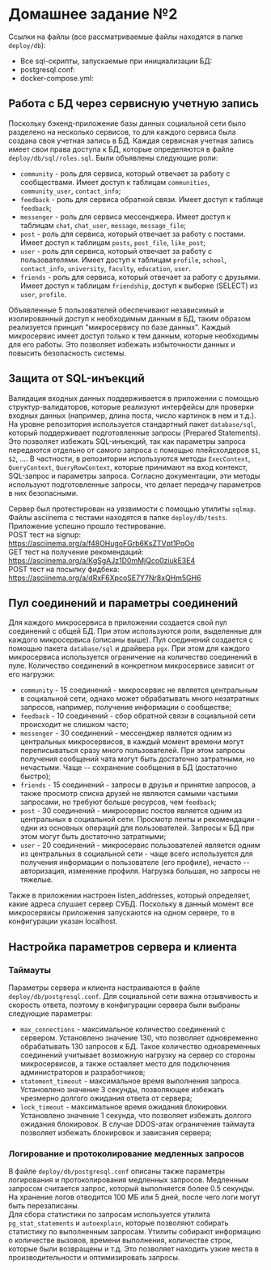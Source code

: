
# Домашнее задание №2
Ссылки на файлы (все рассматриваемые файлы находятся в папке `deploy/db`):
- Все sql-скрипты, запускаемые при инициализации БД: 
- postgresql.conf: 
- docker-compose.yml: 
## Работа с БД через сервисную учетную запись
Поскольку бэкенд-приложение базы данных социальной сети было разделено на несколько сервисов, то для каждого сервиса была создана своя учетная запись в БД.
Каждая сервисная учетная запись имеет свои права доступа к БД, которые определяются в файле `deploy/db/sql/roles.sql`.
Были объявлены следующие роли:
- `community` - роль для сервиса, который отвечает за работу с сообществами. Имеет доступ к таблицам `communities`, `community_user`, `contact_info`;
- `feedback` - роль для сервиса обратной связи. Имеет доступ к таблице `feedback`;
- `messenger` - роль для сервиса мессенджера. Имеет доступ к таблицам `chat`, `chat_user`, `message`, `message_file`;
- `post` - роль для сервиса, который отвечает за работу с постами. Имеет доступ к таблицам `posts`, `post_file`, `like_post`;
- `user` - роль для сервиса, который отвечает за работу с пользователями. Имеет доступ к таблицам `profile`, `school`, `contact_info`, `university`, `faculty`, `education`, `user`.
- `friends` - роль для сервиса, который отвечает за работу с друзьями. Имеет доступ к таблицам `friendship`, доступ к выборке (SELECT) из `user`, `profile`.

Объявленные 5 пользователей обеспечивают независимый и изолированный доступ к необходимым данным в БД, таким образом реализуется принцип "микросервису по базе данных".
Каждый микросервис имеет доступ только к тем данным, которые необходимы для его работы. Это позволяет избежать избыточности данных и повысить безопасность системы.

## Защита от SQL-инъекций
Валидация входных данных поддерживается в приложении с помощью структур-валидаторов, которые реализуют интерфейсы для проверки входных данных (например, длина поста, число картинок в нем и т.д.).
На уровне репозитория используется стандартный пакет `database/sql`, который поддерживает подготовленные запросы (Prepared Statements). Это позволяет избежать SQL-инъекций, так как параметры запроса передаются отдельно от самого запроса с помощью плейсхолдеров `$1`, `$2`, ....
В частности, в репозитории используются методы `ExecContext`, `QueryContext`, `QueryRowContext`, которые принимают на вход контекст, SQL-запрос и параметры запроса. Согласно документации, эти методы используют подготовленные запросы, что делает передачу параметров в них безопасными.

Сервер был протестирован на уязвимости с помощью утилиты `sqlmap`. Файлы asciinema с тестами находятся в папке `deploy/db/tests`. Приложение успешно прошло тестирование.  
POST тест на signup: https://asciinema.org/a/f48OHugoFGrb6KsZTVpt1PqOo  
GET тест на получение рекомендаций: https://asciinema.org/a/KgSgAJz1D0mMjQco0ziukE3E4  
POST тест на посылку фидбека: https://asciinema.org/a/dRxF6XpcoSE7Y7Nr8xQHm5GH6  

## Пул соединений и параметры соединений
Для каждого микросервиса в приложении создается свой пул соединений с общей БД. При этом используются роли, выделенные для каждого микросервиса (описаны выше). 
Пул соединений создается с помощью пакета `database/sql` и драйвера `pgx`. При этом для каждого микросервиса используется ограничение на количество соединений в пуле. Количество соединений в конкретном микросервисе зависит от его нагрузки:
- `community` - 15 соединений - микросервис не является центральным в социальной сети, однако может обрабатывать много незатратных запросов, например, получение информации о сообществе;
- `feedback` - 10 соединений - сбор обратной связи в социальной сети происходит не слишком часто;
- `messenger` - 30 соединений - мессенджер является одним из центральных микросервисов, в каждый момент времени могут переписываться сразу много пользователей. При этом запросы получения сообщений чата могут быть достаточно затратными, но нечастыми. Чаще -- сохранение сообщения в БД (достаточно быстро);
- `friends` - 15 соединений - запросы в друзья и принятие запросов, а также просмотр списка друзей не являются самыми частыми запросами, но требуют больше ресурсов, чем `feedback`;
- `post` - 30 соединений - микросервис постов является одним из центральных в социальной сети. Просмотр ленты и рекомендации - одни из основных операций для пользователей. Запросы к БД при этом могут быть достаточно затратными;
- `user` - 20 соединений - микросервис пользователей является одним из центральных в социальной сети - чаще всего используется для получения информации о пользователе (его профиле), нечасто -- авторизация, изменение профиля. Нагрузка большая, но запросы не тяжелые.

Также в приложении настроен listen_addresses, который определяет, какие адреса слушает сервер СУБД. Поскольку в данный момент все микросервисы приложения запускаются на одном сервере, то в конфигурации указан localhost.

## Настройка параметров сервера и клиента
### Таймауты
Параметры сервера и клиента настраиваются в файле `deploy/db/postgresql.conf`. Для социальной сети важна отзывчивость и скорость ответа, поэтому в конфигурации сервера были выбраны следующие параметры:
- `max_connections` - максимальное количество соединений с сервером. Установлено значение 130, что позволяет одновременно обрабатывать 130 запросов к БД. Такое количество одновременных соединений учитывает возможную нагрузку на сервер со стороны микросервисов, а также оставляет место для подключения администраторов и разработчиков;
- `statement_timeout` - максимальное время выполнения запроса. Установлено значение 3 секунды, позволяющее избежать чрезмерно долгого ожидания ответа от сервера;
- `lock_timeout` - максимальное время ожидания блокировки. Установлено значение 1 секунда, что позволяет избежать долгого ожидания блокировок. В случае DDOS-атак ограничение таймаута позволяет избежать блокировок и зависания сервера;

### Логирование и протоколирование медленных запросов
В файле `deploy/db/postgresql.conf` описаны также параметры логирования и протоколирования медленных запросов. Медленным запросом считается запрос, который выполняется более 0.5 секунды. На хранение логов отводится 100 МБ или 5 дней, после чего логи могут быть перезаписаны.  
Для сбора статистики по запросам используется утилита `pg_stat_statements` и `autoexplain`, которые позволяют собирать статистику по выполненным запросам. Утилиты собирают информацию о количестве вызовов, времени выполнения, количестве строк, которые были возвращены и т.д. Это позволяет находить узкие места в производительности и оптимизировать запросы.


